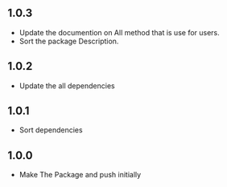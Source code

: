 ## 1.0.3

* Update the documention on All method that is use for users.
* Sort the package Description.

## 1.0.2

* Update the all dependencies

## 1.0.1

* Sort dependencies

## 1.0.0

* Make The Package and push initially
